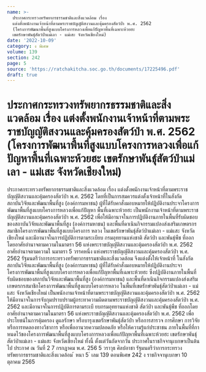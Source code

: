 ```yaml
---
name: >-
  ประกาศกระทรวงทรัพยากรธรรมชาติและสิ่งแวดล้อม เรื่อง
  แต่งตั้งพนักงานเจ้าหน้าที่ตามพระราชบัญญัติสงวนและคุ้มครองสัตว์ป่า พ.ศ. 2562
  (โครงการพัฒนาพื้นที่สูงแบบโครงการหลวงเพื่อแก้ปัญหาพื้นที่เฉพาะห้วยฮะ
  เขตรักษาพันธ์ุสัตว์ป่าแม่เลา - แม่เสะ จังหวัดเชียงใหม่)
date: '2022-10-09'
category: ง พิเศษ
volume: 139
section: 242
page: 5
source: 'https://ratchakitcha.soc.go.th/documents/17225496.pdf'
draft: true
---
```


# ประกาศกระทรวงทรัพยากรธรรมชาติและสิ่งแวดล้อม เรื่อง แต่งตั้งพนักงานเจ้าหน้าที่ตามพระราชบัญญัติสงวนและคุ้มครองสัตว์ป่า พ.ศ. 2562 (โครงการพัฒนาพื้นที่สูงแบบโครงการหลวงเพื่อแก้ปัญหาพื้นที่เฉพาะห้วยฮะ เขตรักษาพันธ์ุสัตว์ป่าแม่เลา - แม่เสะ จังหวัดเชียงใหม่)

ประกาศกระทรวงทรัพยากรธรรมชาติและสิ่งแวดล้อม เรื่อง แต่งตั้งพนักงานเจ้าหน้าที่ตามพระราชบัญญัติสงวนและคุ้มครองสัตว์ป่า พ.ศ. 2562 โดยที่เป็นการสมควรแต่งตั้งเจ้าหน้าที่ในสังกัดสถาบันวิจัยและพัฒนาพื้นที่สูง (องค์การมหาชน) ผู้ที่ได้รับคาสั่งมอบหมายให้ปฏิบัติงานประจาโครงการพัฒนาพื้นที่สูงแบบโครงการหลวงเพื่อแก้ปัญหา พื้นที่เฉพาะห้วยฮะ เป็นพนักงานเจ้าหน้าที่ตามพระราชบัญญัติสงวนและคุ้มครองสัตว์ป่า พ.ศ. 2562 เพื่อให้มีอานาจในการปฏิบัติงานภายในพื้นที่รับผิดชอบของสถาบันวิจัยและพัฒนาพื้นที่สูง (องค์การมหาชน) และพื้นที่ดาเนินกิจกรรมแปลงส่งเสริมเกษตรกรสมาชิกโครงการพัฒนาพื้นที่สูงแบบโครงการ หลวง ในเขตรักษาพันธุ์สัตว์ป่าแม่เลา - แม่แสะ จังหวัดเชียงใหม่ และมีอานาจในการปฏิบัติการตามระเบียบ กรมอุทยานแห่งชาติ สัตว์ป่า และพันธุ์พืช ที่ออกโดยอาศัยอำนาจตามความในมาตรา 56 แห่งพระราชบัญญัติสงวนและคุ้มครองสัตว์ป่า พ.ศ. 2562 อาศัยอำนาจตามความใ นมาตรา 5 วรรคหนึ่ง แห่งพระราชบัญญัติสงวนและคุ้มครองสัตว์ป่า พ.ศ. 2562 รัฐมนตรีว่าการกระทรวงทรัพยากรธรรมชาติและสิ่งแวดล้อม จึงแต่งตั้งให้เจ้าหน้าที่ ในสังกัดสถาบันวิจัยและพัฒนาพื้นที่สูง (องค์การมหาชน) ผู้ที่ได้รับคำสั่งมอบหมายให้ปฏิบัติงานประจา โครงการพัฒนาพื้นที่สูงแบบโครงการหลวงเพื่อแก้ปัญหาพื้นที่เฉพาะห้วยฮะ ซึ่งปฏิบัติงานภายในพื้นที่ รับผิดชอบของสถาบันวิจัยและพัฒนาพื้นที่สูง (องค์การมหาชน) และพื้นที่ดาเนินกิจกรรมแปลงส่งเสริม เกษตรกรสมาชิกโครงการพัฒนาพื้นที่สูงแบบโครงการหลวง ในพื้นที่เขตรักษำพันธุ์สัตว์ป่าแม่เลา - แม่แสะ จังหวัดเชียงใหม่ เป็นพนักงานเจ้าหน้าที่ตามพระราชบัญญัติสงวนและคุ้มครองสัตว์ป่า พ.ศ. 2562 ให้มีอานาจในการจับกุมปราบปรามผู้กระทาความผิดตามพระราชบัญญัติสงวนและคุ้มครองสัตว์ป่า พ.ศ. 2562 และมีอานาจในการปฏิบัติการตามระเบี ยบกรมอุทยานแห่งชาติ สัตว์ป่า และพันธุ์พืช ที่ออกโดยอาศัยอำนาจตามความในมาตรา 56 แห่งพระราชบัญญัติสงวนและคุ้มครองสัตว์ป่า พ.ศ. 2562 เพื่อประโยชน์ในการคุ้มครอง ดูแลรักษา หรือบารุงเขตรักษาพันธุ์สัตว์ป่า หรือการสารวจ การศึกษา การวิจัย หรือการทดลองทางวิชาการ หรือเพื่ออานวยความปลอดภัย หรือให้ความรู้แก่ประชาชน ภายในพื้นที่ที่กาหนดไว้ของโครงการพัฒนาพื้นที่สูงแบบโครงการหลวงเพื่อแก้ปัญหาพื้นที่เฉพาะห้วยฮะ เขตรักษาพันธุ์สัตว์ป่าแม่เลา - แม่แสะ จังหวัดเชียงใหม่ ทั้งนี้ ตั้งแต่วันถัดจากวัน ประกาศในราชกิจจานุเบกษาเป็นต้นไป ประกาศ ณ วันที่ 2 7 กรกฎาคม พ.ศ. 256 5 วราวุธ ศิลปอาชา รัฐมนตรีว่าการกระทรวงทรัพยากรธรรมชาติและสิ่งแวดล้อม ้ หนา 5 ่ เลม 139 ตอนพิเศษ 242 ง ราชกิจจานุเบกษา 10 ตุลาคม 2565
